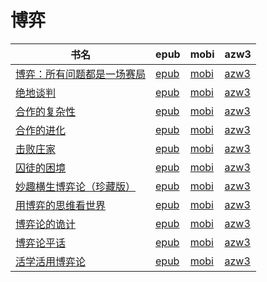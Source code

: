 # 博弈

| 书名 | epub | mobi | azw3 |
| --- | --- | --- | --- |
| [博弈：所有问题都是一场赛局](http://ct.dalanmei.com/f/31084289-570145559-20af3d) | [epub](http://ct.dalanmei.com/f/31084289-570145559-20af3d) | [mobi](http://ct.dalanmei.com/f/31084289-570357289-0e5c25) | [azw3](http://ct.dalanmei.com/f/31084289-571403835-bb7bd3) |
| [绝地谈判](http://ct.dalanmei.com/f/31084289-571652050-786a0f) | [epub](http://ct.dalanmei.com/f/31084289-571652050-786a0f) | [mobi](http://ct.dalanmei.com/f/31084289-572117551-cbd98e) | [azw3](http://ct.dalanmei.com/f/31084289-572180019-ca44ff) |
| [合作的复杂性](http://ct.dalanmei.com/f/31084289-571530886-415c17) | [epub](http://ct.dalanmei.com/f/31084289-571530886-415c17) | [mobi](http://ct.dalanmei.com/f/31084289-571795604-6dee9c) | [azw3](http://ct.dalanmei.com/f/31084289-571987957-d07ce8) |
| [合作的进化](http://ct.dalanmei.com/f/31084289-571557571-3aad48) | [epub](http://ct.dalanmei.com/f/31084289-571557571-3aad48) | [mobi](http://ct.dalanmei.com/f/31084289-571915713-479a13) | [azw3](http://ct.dalanmei.com/f/31084289-572074608-a214d8) |
| [击败庄家](http://ct.dalanmei.com/f/31084289-571559297-a4ce6c) | [epub](http://ct.dalanmei.com/f/31084289-571559297-a4ce6c) | [mobi](http://ct.dalanmei.com/f/31084289-571921317-cf601d) | [azw3](http://ct.dalanmei.com/f/31084289-572076719-c208d8) |
| [囚徒的困境](http://ct.dalanmei.com/f/31084289-571497383-d67b89) | [epub](http://ct.dalanmei.com/f/31084289-571497383-d67b89) | [mobi](http://ct.dalanmei.com/f/31084289-571774692-8c818a) | [azw3](http://ct.dalanmei.com/f/31084289-571871341-a55231) |
| [妙趣横生博弈论（珍藏版）](http://ct.dalanmei.com/f/31084289-571513834-415e5b) | [epub](http://ct.dalanmei.com/f/31084289-571513834-415e5b) | [mobi](http://ct.dalanmei.com/f/31084289-571777102-545d24) | [azw3](http://ct.dalanmei.com/f/31084289-571876357-63e298) |
| [用博弈的思维看世界](http://ct.dalanmei.com/f/31084289-571514435-b674e3) | [epub](http://ct.dalanmei.com/f/31084289-571514435-b674e3) | [mobi](http://ct.dalanmei.com/f/31084289-571777318-9912eb) | [azw3](http://ct.dalanmei.com/f/31084289-571876390-4da6d2) |
| [博弈论的诡计](http://ct.dalanmei.com/f/31084289-571517547-edbbda) | [epub](http://ct.dalanmei.com/f/31084289-571517547-edbbda) | [mobi](http://ct.dalanmei.com/f/31084289-571778230-0117cb) | [azw3](http://ct.dalanmei.com/f/31084289-571877147-252398) |
| [博弈论平话](http://ct.dalanmei.com/f/31084289-571517552-de1a6e) | [epub](http://ct.dalanmei.com/f/31084289-571517552-de1a6e) | [mobi](http://ct.dalanmei.com/f/31084289-571778235-9ec0f4) | [azw3](http://ct.dalanmei.com/f/31084289-571877158-bc6f1e) |
| [活学活用博弈论](None) | [epub](None) | [mobi](None) | [azw3](None) |
